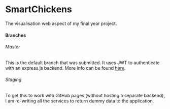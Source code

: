 # SmartChickens

The visualisation web aspect of my final year project. 


#### Branches

###### Master

This is the default branch that was submitted. It uses JWT to authenticate with an express.js backend. More info can be found [here](https://joannaz.github.io/corpus/#header-n4366).

###### Staging

To get this to work with GitHub pages (without hosting a separate backend), I am re-writing all the services to return dummy data to the application. 
